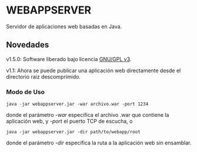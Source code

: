 # WEBAPPSERVER
Servidor de aplicaciones web basadas en Java. 

## Novedades
v1.5.0: Software liberado bajo licencia [GNU/GPL v3](https://www.gnu.org/licenses/gpl-3.0.html).

v1.1: Ahora se puede publicar una aplicación web directamente desde el directorio raiz descomprimido.


### Modo de Uso
```
java -jar webappserver.jar -war archivo.war -port 1234
```
donde el parámetro *-war* especifica el archivo .war que contiene la aplicación web, y *-port* el puerto TCP de escucha, o
```
java -jar webappserver.jar -dir path/to/webapp/root 
```
donde el parámetro *-dir* especifica la ruta a la aplicación web sin ensamblar.
